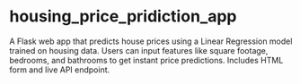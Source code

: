# housing_price_pridiction_app
A Flask web app that predicts house prices using a Linear Regression model trained on housing data. Users can input features like square footage, bedrooms, and bathrooms to get instant price predictions. Includes HTML form and live API endpoint.  
